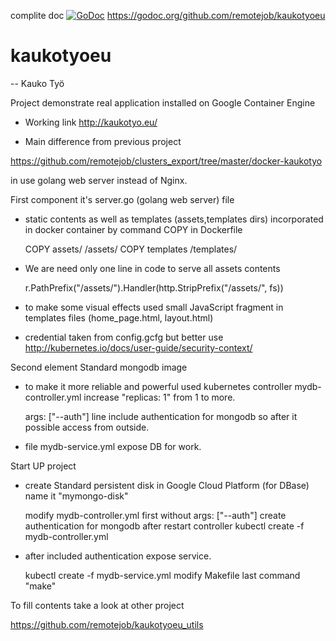complite doc [![GoDoc](https://godoc.org/github.com/remotejob/kaukotyoeu?status.svg)](https://godoc.org/github.com/remotejob/kaukotyoeu)
 https://godoc.org/github.com/remotejob/kaukotyoeu
# kaukotyoeu
--
Kauko Työ


Project demonstrate real application installed on Google Container Engine

* Working link http://kaukotyo.eu/

* Main difference from previous project

https://github.com/remotejob/clusters_export/tree/master/docker-kaukotyo

in use golang web server instead of Nginx.

First component it's server.go (golang web server) file

* static contents as well as templates (assets,templates dirs) incorporated in
docker container by command COPY in Dockerfile

    COPY assets/ /assets/
    COPY templates /templates/

* We are need only one line in code to serve all assets contents

    r.PathPrefix("/assets/").Handler(http.StripPrefix("/assets/", fs))

* to make some visual effects used small JavaScript fragment in templates files
(home_page.html, layout.html)

* credential taken from config.gcfg but better use
http://kubernetes.io/docs/user-guide/security-context/


Second element Standard mongodb image

* to make it more reliable and powerful used kubernetes controller
mydb-controller.yml increase "replicas: 1" from 1 to more.

    args: ["--auth"] line include authentication for mongodb so after it possible access from outside.

* file mydb-service.yml expose DB for work.


Start UP project

* create Standard persistent disk in Google Cloud Platform (for DBase) name it
"mymongo-disk"

    modify mydb-controller.yml first without args: ["--auth"] create  authentication for mongodb after restart controller
    kubectl create -f mydb-controller.yml

* after included authentication expose service.

    kubectl create -f mydb-service.yml
    modify Makefile
    last command "make"


To fill contents take a look at other project

https://github.com/remotejob/kaukotyoeu_utils
